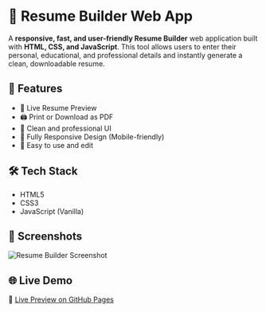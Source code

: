 # 💼 Resume Builder Web App

A **responsive, fast, and user-friendly Resume Builder** web application built with **HTML, CSS, and JavaScript**. This tool allows users to enter their personal, educational, and professional details and instantly generate a clean, downloadable resume.

## 🚀 Features

- 📄 Live Resume Preview
- 🖨️ Print or Download as PDF
- 🎨 Clean and professional UI
- 📱 Fully Responsive Design (Mobile-friendly)
- 🧠 Easy to use and edit

## 🛠️ Tech Stack

- HTML5
- CSS3
- JavaScript (Vanilla)

## 📸 Screenshots

![Resume Builder Screenshot](https://your-screenshot-url-if-any)

## 🌐 Live Demo

🔗 [Live Preview on GitHub Pages](https://diksharai0761.github.io/Resume-Builder/)



